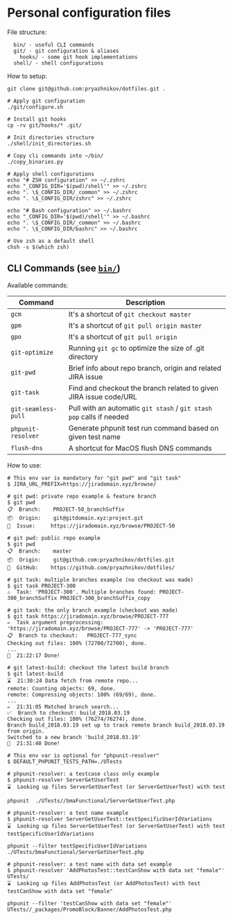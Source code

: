 # Personal configuration files

File structure:

```
  bin/ - useful CLI commands
  git/ - git configuration & aliases
    hooks/ - some git hook implementations
  shell/ - shell configurations
```

How to setup:

```shell
git clone git@github.com:pryazhnikov/dotfiles.git .

# Apply git configuration
./git/configure.sh

# Install git hooks
cp -rv git/hooks/* .git/

# Init directories structure
./shell/init_directories.sh

# Copy cli commands into ~/bin/
./copy_binaries.py

# Apply shell configurations
echo "# ZSH configuration" >> ~/.zshrc
echo "_CONFIG_DIR='$(pwd)/shell'" >> ~/.zshrc
echo ". \$_CONFIG_DIR/_common" >> ~/.zshrc
echo ". \$_CONFIG_DIR/zshrc" >> ~/.zshrc

echo "# Bash configuration" >> ~/.bashrc
echo "_CONFIG_DIR='$(pwd)/shell'" >> ~/.bashrc
echo ". \$_CONFIG_DIR/_common" >> ~/.bashrc
echo ". \$_CONFIG_DIR/bashrc" >> ~/.bashrc

# Use zsh as a default shell
chsh -s $(which zsh)
```

## CLI Commands (see [`bin/`](bin/))

Available commands:

| Command  | Description  |
| -------- | ------------ |
| `gcm`  | It's a shortcut of `git checkout master`  |
| `gpm`  | It's a shortcut of `git pull origin master`  |
| `gpo`  | It's a shortcut of `git pull origin`  |
| `git-optimize`  | Running `git gc` to optimize the size of .git directory  |
| `git-pwd`  | Brief info about repo branch, origin and related JIRA issue  |
| `git-task`  | Find and checkout the branch related to given JIRA issue code/URL  |
| `git-seamless-pull` | Pull with an automatic `git stash` / `git stash pop` calls if needed  |
| `phpunit-resolver`  | Generate phpunit test run command based on given test name  |
| `flush-dns`  | A shortcut for MacOS flush DNS commands  |

How to use:

```shell
# This env var is mandatory for "git pwd" and "git task"
$ JIRA_URL_PREFIX=https://jiradomain.xyz/browse/

# git pwd: private repo example & feature branch
$ git pwd
📋  Branch:    PROJECT-50_branchSuffix
📦  Origin:    git@gitdomain.xyz:project.git
🔬  Issue:     https://jiradomain.xyz/browse/PROJECT-50

# git pwd: public repo example
$ git pwd
📋  Branch:    master
📦  Origin:    git@github.com:pryazhnikov/dotfiles.git
🚀  GitHub:    https://github.com/pryazhnikov/dotfiles/

# git task: multiple branches example (no checkout was made)
$ git task PROJECT-300
⚠️  Task: 'PROJECT-300'. Multiple branches found: PROJECT-300_branchSuffix PROJECT-300_branchSuffix_copy

# git task: the only branch example (checkout was made)
$ git task https://jiradomain.xyz/browse/PROJECT-777
✏️  Task argument preprocessing: 'https://jiradomain.xyz/browse/PROJECT-777' -> 'PROJECT-777'
📋  Branch to checkout:   PROJECT-777_sync
Checking out files: 100% (72700/72700), done.
...
🏁  21:22:17 Done!

# git latest-build: checkout the latest build branch
$ git latest-build
⌛️  21:30:24 Data fetch from remote repo...
remote: Counting objects: 69, done.
remote: Compressing objects: 100% (69/69), done.
...
✏️  21:31:05 Matched branch search...
✅  Branch to checkout: build_2018.03.19
Checking out files: 100% (76274/76274), done.
Branch build_2018.03.19 set up to track remote branch build_2018.03.19 from origin.
Switched to a new branch 'build_2018.03.19'
🏁  21:31:40 Done!

# This env var is optional for "phpunit-resolver"
$ DEFAULT_PHPUNIT_TESTS_PATH=./UTests

# phpunit-resolver: a testcase class only example
$ phpunit-resolver ServerGetUserTest
⌛️  Looking up files ServerGetUserTest (or ServerGetUserTest) with test

phpunit  ./UTests//bmaFunctional/ServerGetUserTest.php

# phpunit-resolver: a test name example
$ phpunit-resolver ServerGetUserTest::testSpecificUserIdVariations
⌛️  Looking up files ServerGetUserTest (or ServerGetUserTest) with test testSpecificUserIdVariations

phpunit --filter testSpecificUserIdVariations ./UTests/bmaFunctional/ServerGetUserTest.php

# phpunit-resolver: a test name with data set example
$ phpunit-resolver 'AddPhotosTest::testCanShow with data set "female"' UTests/
⌛️  Looking up files AddPhotosTest (or AddPhotosTest) with test testCanShow with data set "female"

phpunit --filter 'testCanShow with data set "female"' UTests//_packages/PromoBlock/Banner/AddPhotosTest.php
```

